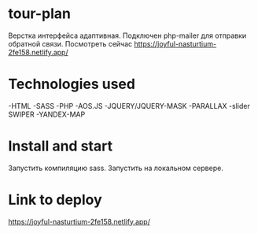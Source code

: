 # tour-plan

Верстка интерфейса адаптивная. Подключен php-mailer для отправки обратной связи.
Посмотреть сейчас  https://joyful-nasturtium-2fe158.netlify.app/

# Technologies used
-HTML
-SASS
-PHP
-AOS.JS
-JQUERY/JQUERY-MASK
-PARALLAX
-slider SWIPER
-YANDEX-MAP

# Install and start
Запустить компиляцию sass. Запустить на локальном сервере.

# Link to deploy
https://joyful-nasturtium-2fe158.netlify.app/
